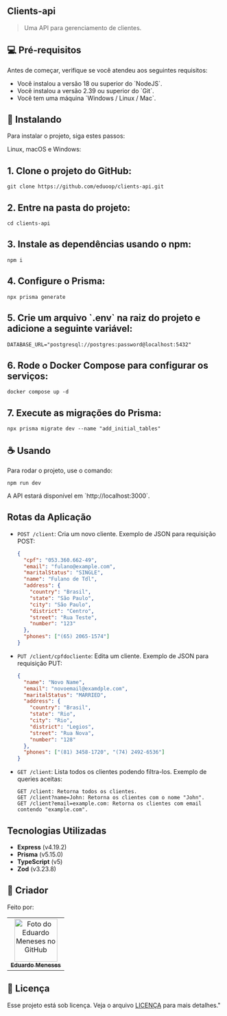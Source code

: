 ## Clients-api

> Uma API para gerenciamento de clientes.

## 💻 Pré-requisitos

Antes de começar, verifique se você atendeu aos seguintes requisitos:

- Você instalou a versão 18 ou superior do \`NodeJS\`.
- Você instalou a versão 2.39 ou superior do \`Git\`.
- Você tem uma máquina \`Windows / Linux / Mac\`.

## 🚀 Instalando

Para instalar o projeto, siga estes passos:

Linux, macOS e Windows:

## 1. Clone o projeto do GitHub:

```
git clone https://github.com/eduoop/clients-api.git
```

## 2. Entre na pasta do projeto:

```
cd clients-api
```

## 3. Instale as dependências usando o npm:

```
npm i
```

## 4. Configure o Prisma:

```
npx prisma generate
```

## 5. Crie um arquivo \`.env\` na raiz do projeto e adicione a seguinte variável:

```
DATABASE_URL="postgresql://postgres:password@localhost:5432"
```

## 6. Rode o Docker Compose para configurar os serviços:

```
docker compose up -d
```

## 7. Execute as migrações do Prisma:

```
npx prisma migrate dev --name "add_initial_tables"
```

## ☕ Usando

Para rodar o projeto, use o comando:

```
npm run dev
```

A API estará disponível em \`http://localhost:3000\`.

## Rotas da Aplicação

- `POST /client`: Cria um novo cliente.
  Exemplo de JSON para requisição POST:

  ```json
  {
    "cpf": "053.360.662-49",
    "email": "fulano@example.com",
    "maritalStatus": "SINGLE",
    "name": "Fulano de Tdl",
    "address": {
      "country": "Brasil",
      "state": "São Paulo",
      "city": "São Paulo",
      "district": "Centro",
      "street": "Rua Teste",
      "number": "123"
    },
    "phones": ["(65) 2065-1574"]
  }
  ```

- `PUT /client/cpfdocliente`: Edita um cliente.
  Exemplo de JSON para requisição PUT:

  ```json
  {
    "name": "Novo Name",
    "email": "novoemail@examdple.com",
    "maritalStatus": "MARRIED",
    "address": {
      "country": "Brasil",
      "state": "Rio",
      "city": "Rio",
      "district": "Legios",
      "street": "Rua Nova",
      "number": "128"
    },
    "phones": ["(81) 3458-1720", "(74) 2492-6536"]
  }
  ```

- `GET /client`: Lista todos os clientes podendo filtra-los.
  Exemplo de queries aceitas:

  ```
  GET /client: Retorna todos os clientes.
  GET /client?name=John: Retorna os clientes com o nome "John".
  GET /client?email=example.com: Retorna os clientes com email contendo "example.com".
  ```

## Tecnologias Utilizadas

- **Express** (v4.19.2)
- **Prisma** (v5.15.0)
- **TypeScript** (v5)
- **Zod** (v3.23.8)

## 🤝 Criador

Feito por:

<table>
  <tr>
    <td align="center">
      <a href="#" title="defina o titulo do link">
        <img src="https://avatars.githubusercontent.com/u/85969484?s=400&u=b0e89e575a7cb91fc9f8a69e126a9d7587aa9478&v=4" width="100px;" alt="Foto do Eduardo Meneses no GitHub"/><br>
        <sub>
          <b>Eduardo Meneses</b>
        </sub>
      </a>
    </td>
  </tr>
</table>

## 📝 Licença

Esse projeto está sob licença. Veja o arquivo [LICENÇA](LICENSE.md) para mais detalhes."
